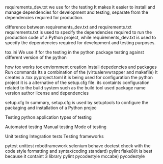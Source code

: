 
requirements_dev.txt we use for the testing
It makes it easier to install and manage dependencies for development and testing, separate from the dependencies required for production.

difference between requirements_dev.txt and requirements.txt
requirements.txt is used to specify the dependencies required to run the production code of a Python project, while requirements_dev.txt is used to specify the dependencies required for development and testing purposes.

tox.ini
We use if for the testing in the python package testing against different version of the python

how tox works tox enviornment creation
Install depedencies and packages
Run commands
Its a combination of the (virtualenvwrapper and makefile)
It creates a .tox
pyproject.toml
it is being used for configuration the python project it is a alternative of the setup.cfg file. its containts configuration related to the build system such as the build tool used package name version author license and dependencies

setup.cfg
In summary, setup.cfg is used by setuptools to configure the packaging and installation of a Python projec

Testing python application
types of testing

Automated testing
Manual testing
Mode of testing

Unit testing
Integration tests
Testing frameworks

pytest
unittest
robotframework
selenium
behave
doctest
check with the code style formatting and syntax(coding standard)
pylint
flake8(it is best because it containt 3 library pylint pycodestyle mccabe)
pycodestyle